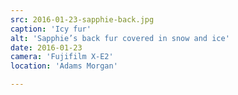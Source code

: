 ```yaml
---
src: 2016-01-23-sapphie-back.jpg
caption: 'Icy fur'
alt: 'Sapphie’s back fur covered in snow and ice'
date: 2016-01-23
camera: 'Fujifilm X-E2'
location: 'Adams Morgan'

---
```

